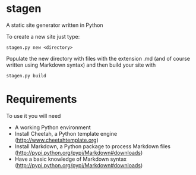 stagen
======

A static site generator written in Python

To create a new site just type:

	
	stagen.py new <directory>

Populate the new directory with files with the extension .md (and of course written using Markdown syntax) and then build your site with


	stagen.py build

Requirements
============

To use it you will need

* A working Python environment
* Install Cheetah, a Python template engine (http://www.cheetahtemplate.org)
* Install Markdown, a Python package to process Markdown files (http://pypi.python.org/pypi/Markdown#downloads)
* Have a basic knowledge of Markdown syntax (http://pypi.python.org/pypi/Markdown#downloads)
